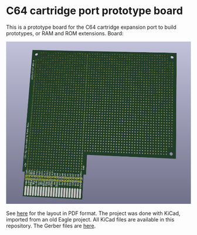 # C64 cartridge port prototype board
This is a prototype board for the C64 cartridge expansion port to build
prototypes, or RAM and ROM extensions.  Board:

![3D rendereing](3d.jpg)

See [here](layout.pdf) for the layout in PDF format. The project was done with
KiCad, imported from an old Eagle project.  All KiCad files are available in
this repository. The Gerber files are [here](gerber.zip).


